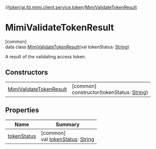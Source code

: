 //[token](../../../index.md)/[ai.fd.mimi.client.service.token](../index.md)/[MimiValidateTokenResult](index.md)

# MimiValidateTokenResult

[common]\
data class [MimiValidateTokenResult](index.md)(val tokenStatus: [String](https://kotlinlang.org/api/core/kotlin-stdlib/kotlin/-string/index.html))

A result of the validating access token.

## Constructors

| | |
|---|---|
| [MimiValidateTokenResult](-mimi-validate-token-result.md) | [common]<br>constructor(tokenStatus: [String](https://kotlinlang.org/api/core/kotlin-stdlib/kotlin/-string/index.html)) |

## Properties

| Name | Summary |
|---|---|
| [tokenStatus](token-status.md) | [common]<br>val [tokenStatus](token-status.md): [String](https://kotlinlang.org/api/core/kotlin-stdlib/kotlin/-string/index.html) |
